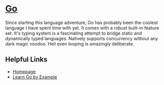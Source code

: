 # [Go](https://golang.org)

Since starting this language adventure, Go has probably been the coolest language I have spent time with yet.  It comes with a robust built-in feature set.  It's typing system is a fascinating attempt to bridge static and dynamically typed languages.  Natively supports concurrency without any dark magic voodoo.  Hell even looping is amazingly deliberate.



## Helpful Links

+ [Homepage](https://golang.org)
+ [Learn Go by Example](https://gobyexample.com/)
